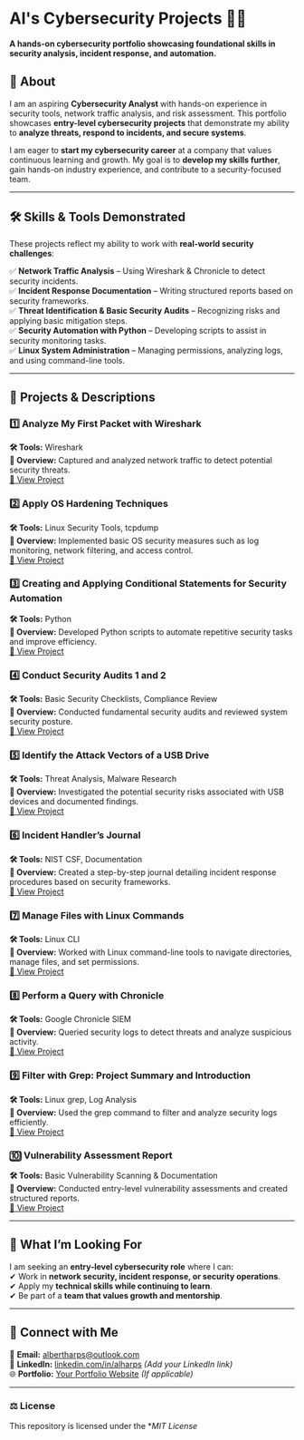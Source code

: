 # Al's Cybersecurity Projects 🚀🔐  
**A hands-on cybersecurity portfolio showcasing foundational skills in security analysis, incident response, and automation.**  

## 📌 About  
I am an aspiring **Cybersecurity Analyst** with hands-on experience in security tools, network traffic analysis, and risk assessment. This portfolio showcases **entry-level cybersecurity projects** that demonstrate my ability to **analyze threats, respond to incidents, and secure systems**.  

I am eager to **start my cybersecurity career** at a company that values continuous learning and growth. My goal is to **develop my skills further**, gain hands-on industry experience, and contribute to a security-focused team.  

---

## 🛠️ **Skills & Tools Demonstrated**  
These projects reflect my ability to work with **real-world security challenges**:  

✅ **Network Traffic Analysis** – Using Wireshark & Chronicle to detect security incidents.  
✅ **Incident Response Documentation** – Writing structured reports based on security frameworks.  
✅ **Threat Identification & Basic Security Audits** – Recognizing risks and applying basic mitigation steps.  
✅ **Security Automation with Python** – Developing scripts to assist in security monitoring tasks.  
✅ **Linux System Administration** – Managing permissions, analyzing logs, and using command-line tools.  

---

## 📂 **Projects & Descriptions**  

### 1️⃣ **Analyze My First Packet with Wireshark**  
**🛠 Tools:** Wireshark  
**📄 Overview:** Captured and analyzed network traffic to detect potential security threats.  
[📂 View Project](./activity-analyze-your-first-packet-with-wireshark)  

### 2️⃣ **Apply OS Hardening Techniques**  
**🛠 Tools:** Linux Security Tools, tcpdump  
**📄 Overview:** Implemented basic OS security measures such as log monitoring, network filtering, and access control.  
[📂 View Project](./activity-apply-os-hardening-techniques)  

### 3️⃣ **Creating and Applying Conditional Statements for Security Automation**  
**🛠 Tools:** Python  
**📄 Overview:** Developed Python scripts to automate repetitive security tasks and improve efficiency.  
[📂 View Project](./activity-creating-and-applying-conditional-statements-for-security-automation)  

### 4️⃣ **Conduct Security Audits 1 and 2**  
**🛠 Tools:** Basic Security Checklists, Compliance Review  
**📄 Overview:** Conducted fundamental security audits and reviewed system security posture.  
[📂 View Project](./activity-conduct-security-audits-1-and-2)  

### 5️⃣ **Identify the Attack Vectors of a USB Drive**  
**🛠 Tools:** Threat Analysis, Malware Research  
**📄 Overview:** Investigated the potential security risks associated with USB devices and documented findings.  
[📂 View Project](./activity-identify-the-attack-vectors-of-a-usb-drive)  

### 6️⃣ **Incident Handler’s Journal**  
**🛠 Tools:** NIST CSF, Documentation  
**📄 Overview:** Created a step-by-step journal detailing incident response procedures based on security frameworks.  
[📂 View Project](./activity-incident-handlers-journal)  

### 7️⃣ **Manage Files with Linux Commands**  
**🛠 Tools:** Linux CLI  
**📄 Overview:** Worked with Linux command-line tools to navigate directories, manage files, and set permissions.  
[📂 View Project](./activity-manage-files-with-linux-commands)  

### 8️⃣ **Perform a Query with Chronicle**  
**🛠 Tools:** Google Chronicle SIEM  
**📄 Overview:** Queried security logs to detect threats and analyze suspicious activity.  
[📂 View Project](./activity-perform-a-query-with-chronicle)  

### 9️⃣ **Filter with Grep: Project Summary and Introduction**  
**🛠 Tools:** Linux grep, Log Analysis  
**📄 Overview:** Used the grep command to filter and analyze security logs efficiently.  
[📂 View Project](./activity-filter-with-grep-project-summary-and-introduction)  

### 🔟 **Vulnerability Assessment Report**  
**🛠 Tools:** Basic Vulnerability Scanning & Documentation  
**📄 Overview:** Conducted entry-level vulnerability assessments and created structured reports.  
[📂 View Project](./activity-vulnerability-assessment-report)  

---

## 🎯 **What I’m Looking For**  
I am seeking an **entry-level cybersecurity role** where I can:  
✔ Work in **network security, incident response, or security operations**.  
✔ Apply my **technical skills while continuing to learn**.  
✔ Be part of a **team that values growth and mentorship**.  

---

## 🔗 **Connect with Me**
📧 **Email:** [albertharps@outlook.com](mailto:albertharps@outlook.com)  
🔗 **LinkedIn:** [linkedin.com/in/alharps](#) *(Add your LinkedIn link)*  
🌐 **Portfolio:** [Your Portfolio Website](#) *(If applicable)*  

---

### ⚖ **License**  
This repository is licensed under the **MIT License*
